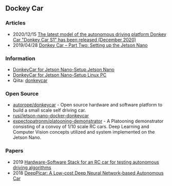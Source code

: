 ## Dockey Car


### Articles
- 2020/12/15 [The latest model of the autonomous driving platform Donkey Car "Donkey Car S1" has been released (December 2020)](https://www.tegakari.net/en/2020/12/donkey-car-s1/)
- 2019/04/28 [Donkey Car – Part Two: Setting up the Jetson Nano](https://theamateurengineersg.wordpress.com/2019/04/28/donkey-car-part-two-setting-up-the-jetson-nano/)


### Information
- [DonkeyCar for Jetson Nano-Setup Jetson Nano](https://www.waveshare.com/wiki/DonkeyCar_for_Jetson_Nano-Setup_Jetson_Nano)
- [DonkeyCar for Jetson Nano-Setup Linux PC](http://www.spotpear.com/index/study/detail/id/361.html)
- Qiita: [donkeycar](https://qiita.com/tags/donkeycar)


### Open Source
- [autorope/donkeycar](https://github.com/autorope/donkeycar) - Open source hardware and software platform to build a small scale self driving car.
- [rusi/jetson-nano-docker-donkeycar](https://github.com/rusi/jetson-nano-docker-donkeycar)
- [expectopatronm/platooning-demonstrator](https://github.com/expectopatronm/platooning-demonstrator) - A Platooning demonstrator consisting of a convoy of     1/10 scale RC cars. Deep Learning and Computer Vision concepts utilized and system implemented on the Jetson Nano.


### Papers
- 2019 [Hardware-Software Stack for an RC car for testing autonomous driving algorithms](https://www.researchgate.net/publication/336411476_Hardware-Software_Stack_for_an_RC_car_for_testing_autonomous_driving_algorithms)
- 2018 [DeepPicar: A Low-cost Deep Neural Network-based Autonomous Car](https://arxiv.org/pdf/1712.08644.pdf)
